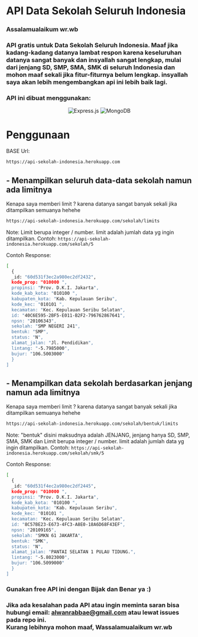 # API Data Sekolah Seluruh Indonesia
### Assalamualaikum wr.wb
### API gratis untuk Data Sekolah Seluruh Indonesia. Maaf jika kadang-kadang datanya lambat respon karena keseluruhan datanya sangat banyak dan insyallah sangat lengkap, mulai dari jenjang SD, SMP, SMA, SMK di seluruh Indonesia dan mohon maaf sekali jika fitur-fiturnya belum lengkap. insyallah saya akan lebih mengembangkan api ini lebih baik lagi.

### API ini dibuat menggunakan: <br>
<div align="center">
<img alt="Express.js" src="https://img.shields.io/badge/express.js%20-%23404d59.svg?&style=for-the-badge"/>
<img alt="MongoDB" src ="https://img.shields.io/badge/MongoDB-%234ea94b.svg?&style=for-the-badge&logo=mongodb&logoColor=white"/>
</div>

# Penggunaan

BASE Url:
```bash
https://api-sekolah-indonesia.herokuapp.com
```
## - Menampilkan seluruh data-data sekolah namun ada limitnya
Kenapa saya memberi limit ? karena datanya sangat banyak sekali jika ditampilkan semuanya hehehe
```bash
https://api-sekolah-indonesia.herokuapp.com/sekolah/limits
```
Note: Limit berupa integer / number. limit adalah jumlah data yg ingin ditampilkan. Contoh: ```https://api-sekolah-indonesia.herokuapp.com/sekolah/5```

Contoh Response: 
```bash
[
  {
  _id: "60d531f3ec2a980ec2df2432",
  kode_prop: "010000 ",
  propinsi: "Prov. D.K.I. Jakarta",
  kode_kab_kota: "010100 ",
  kabupaten_kota: "Kab. Kepulauan Seribu",
  kode_kec: "010101 ",
  kecamatan: "Kec. Kepulauan Seribu Selatan",
  id: "40C6E595-2BF5-E011-B2F2-796762867641",
  npsn: "20106343",
  sekolah: "SMP NEGERI 241",
  bentuk: "SMP",
  status: "N",
  alamat_jalan: "Jl. Pendidikan",
  lintang: "-5.7985000",
  bujur: "106.5003000"
  }
]
```

## - Menampilkan data sekolah berdasarkan jenjang namun ada limitnya
Kenapa saya memberi limit ? karena datanya sangat banyak sekali jika ditampilkan semuanya hehehe
```bash
https://api-sekolah-indonesia.herokuapp.com/sekolah/bentuk/limits
```
Note: "bentuk" disini maksudnya adalah JENJANG, jenjang hanya SD, SMP, SMA, SMK dan Limit berupa integer / number. limit adalah jumlah data yg ingin ditampilkan. Contoh: ```https://api-sekolah-indonesia.herokuapp.com/sekolah/smk/5```

Contoh Response: 
```bash
[
  {
  _id: "60d531f4ec2a980ec2df2445",
  kode_prop: "010000 ",
  propinsi: "Prov. D.K.I. Jakarta",
  kode_kab_kota: "010100 ",
  kabupaten_kota: "Kab. Kepulauan Seribu",
  kode_kec: "010101 ",
  kecamatan: "Kec. Kepulauan Seribu Selatan",
  id: "8C57BE23-E673-4FC3-A8E0-18A6D68F43EF",
  npsn: "20109165",
  sekolah: "SMKN 61 JAKARTA",
  bentuk: "SMK",
  status: "N",
  alamat_jalan: "PANTAI SELATAN 1 PULAU TIDUNG.",
  lintang: "-5.8023000",
  bujur: "106.5099000"
  }
]
```

### Gunakan free API ini dengan Bijak dan Benar ya :)
### Jika ada kesalahan pada API atau ingin meminta saran bisa hubungi email: alwanrabbae@gmail.com atau lewat issues pada repo ini.<br>Kurang lebihnya mohon maaf, Wassalamualaikum wr.wb
